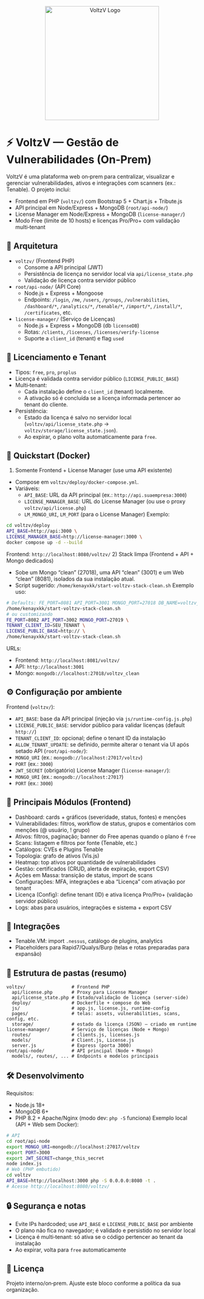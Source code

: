 <p align="center">
  <img src="https://github.com/user-attachments/assets/11b5bece-be7e-47ea-919a-28c5a8589191" width="300" alt="VoltzV Logo"/>
</p>

# ⚡ VoltzV — Gestão de Vulnerabilidades (On‑Prem)
VoltzV é uma plataforma web on‑prem para centralizar, visualizar e gerenciar vulnerabilidades, ativos e integrações com scanners (ex.: Tenable). O projeto inclui:
- Frontend em PHP (`voltzv/`) com Bootstrap 5 + Chart.js + Tribute.js
- API principal em Node/Express + MongoDB (`root/api-node/`)
- License Manager em Node/Express + MongoDB (`license-manager/`)
- Modo Free (limite de 10 hosts) e licenças Pro/Pro+ com validação multi‑tenant
## 🧭 Arquitetura
- `voltzv/` (Frontend PHP)
  - Consome a API principal (JWT)
  - Persistência de licença no servidor local via `api/license_state.php`
  - Validação de licença contra servidor público
- `root/api-node/` (API Core)
  - Node.js + Express + Mongoose
  - Endpoints: `/login`, `/me`, `/users`, `/groups`, `/vulnerabilities`, `/dashboard/*`, `/analytics/*`, `/tenable/*`, `/import/*`, `/install/*`, `/certificates`, etc.
- `license-manager/` (Serviço de Licenças)
  - Node.js + Express + MongoDB (db `licenseDB`)
  - Rotas: `/clients`, `/licenses`, `/licenses/verify-license`
  - Suporte a `client_id` (tenant) e flag `used`
## 🔐 Licenciamento e Tenant
- Tipos: `free`, `pro`, `proplus`
- Licença é validada contra servidor público (`LICENSE_PUBLIC_BASE`)
- Multi‑tenant:
  - Cada instalação define o `client_id` (tenant) localmente.
  - A ativação só é concluída se a licença informada pertencer ao tenant do cliente.
- Persistência:
  - Estado da licença é salvo no servidor local (`voltzv/api/license_state.php` → `voltzv/storage/license_state.json`).
  - Ao expirar, o plano volta automaticamente para `free`.
## 🚀 Quickstart (Docker)
1) Somente Frontend + License Manager (use uma API existente)
- Compose em `voltzv/deploy/docker-compose.yml`.
- Variáveis:
  - `API_BASE`: URL da API principal (ex.: `http://api.suaempresa:3000`)
  - `LICENSE_MANAGER_BASE`: URL do License Manager (ou use o proxy `voltzv/api/license.php`)
  - `LM_MONGO_URI`, `LM_PORT` (para o License Manager)
Exemplo:
```bash
cd voltzv/deploy
API_BASE=http://api:3000 \
LICENSE_MANAGER_BASE=http://license-manager:3000 \
docker compose up -d --build
```
Frontend: `http://localhost:8080/voltzv/`
2) Stack limpa (Frontend + API + Mongo dedicados)
- Sobe um Mongo “clean” (27018), uma API “clean” (3001) e um Web “clean” (8081), isolados da sua instalação atual.
- Script sugerido: `/home/kenayxkk/start-voltzv-stack-clean.sh`
Exemplo uso:
```bash
# Defaults: FE_PORT=8081 API_PORT=3001 MONGO_PORT=27018 DB_NAME=voltzv_clean
/home/kenayxkk/start-voltzv-stack-clean.sh
# ou customizando
FE_PORT=8082 API_PORT=3002 MONGO_PORT=27019 \
TENANT_CLIENT_ID=SEU_TENANT \
LICENSE_PUBLIC_BASE=http:// \
/home/kenayxkk/start-voltzv-stack-clean.sh
```
URLs:
- Frontend: `http://localhost:8081/voltzv/`
- API: `http://localhost:3001`
- Mongo: `mongodb://localhost:27018/voltzv_clean`
## ⚙️ Configuração por ambiente
Frontend (`voltzv/`):
- `API_BASE`: base da API principal (injeção via `js/runtime-config.js.php`)
- `LICENSE_PUBLIC_BASE`: servidor público para validar licenças (default `http://`)
- `TENANT_CLIENT_ID`: opcional; define o tenant ID da instalação
- `ALLOW_TENANT_UPDATE`: se definido, permite alterar o tenant via UI após setado
API (`root/api-node/`):
- `MONGO_URI` (ex.: `mongodb://localhost:27017/voltzv`)
- `PORT` (ex.: `3000`)
- `JWT_SECRET` (obrigatório)
License Manager (`license-manager/`):
- `MONGO_URI` (ex.: `mongodb://localhost:27017`)
- `PORT` (ex.: `3000`)
## 🧩 Principais Módulos (Frontend)
- Dashboard: cards + gráficos (severidade, status, fontes) e menções
- Vulnerabilidades: filtros, workflow de status, grupos e comentários com menções (@ usuário, ! grupo)
- Ativos: filtros, paginação; banner do Free apenas quando o plano é `free`
- Scans: listagem e filtros por fonte (Tenable, etc.)
- Catálogos: CVEs e Plugins Tenable
- Topologia: grafo de ativos (Vis.js)
- Heatmap: top ativos por quantidade de vulnerabilidades
- Gestão: certificados (CRUD, alerta de expiração, export CSV)
- Ações em Massa: transição de status, import de scans
- Configurações: MFA, integrações e aba “Licença” com ativação por tenant
- Licença (Config): define tenant (ID) e ativa licença Pro/Pro+ (validação servidor público)
- Logs: abas para usuários, integrações e sistema + export CSV
## 🔌 Integrações
- Tenable.VM: import `.nessus`, catálogo de plugins, analytics
- Placeholders para Rapid7/Qualys/Burp (telas e rotas preparadas para expansão)
## 📂 Estrutura de pastas (resumo)
```
voltzv/                 # Frontend PHP
  api/license.php       # Proxy para License Manager
  api/license_state.php # Estado/validação de licença (server-side)
  deploy/               # Dockerfile + compose do Web
  js/                   # app.js, license.js, runtime-config
  pages/                # telas: assets, vulnerabilities, scans, config, etc.
  storage/              # estado da licença (JSON) – criado em runtime
license-manager/        # Serviço de licenças (Node + Mongo)
  routes/               # clients.js, licenses.js
  models/               # Client.js, License.js
  server.js             # Express (porta 3000)
root/api-node/          # API principal (Node + Mongo)
  models/, routes/, ... # Endpoints e modelos principais
```
## 🛠 Desenvolvimento
Requisitos:
- Node.js 18+
- MongoDB 6+
- PHP 8.2 + Apache/Nginx (modo dev: `php -S` funciona)
Exemplo local (API + Web sem Docker):
```bash
# API
cd root/api-node
export MONGO_URI=mongodb://localhost:27017/voltzv
export PORT=3000
export JWT_SECRET=change_this_secret
node index.js
# Web (PHP embutido)
cd voltzv
API_BASE=http://localhost:3000 php -S 0.0.0.0:8080 -t .
# Acesse http://localhost:8080/voltzv/
```
## 🔒 Segurança e notas
- Evite IPs hardcoded; use `API_BASE` e `LICENSE_PUBLIC_BASE` por ambiente
- O plano não fica no navegador; é validado e persistido no servidor local
- Licença é multi‑tenant: só ativa se o código pertencer ao tenant da instalação
- Ao expirar, volta para `free` automaticamente
## 📃 Licença
Projeto interno/on‑prem. Ajuste este bloco conforme a política da sua organização.
